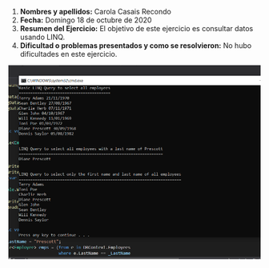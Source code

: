 1. **Nombres y apellidos:** Carola Casais Recondo
2. **Fecha:** Domingo 18 de octubre de 2020
3. **Resumen del Ejercicio:** El objetivo de este ejercicio es consultar datos usando LINQ.
4. **Dificultad o problemas presentados y como se resolvieron:** No hubo dificultades en este ejercicio.

![imagen1](img1.png)

